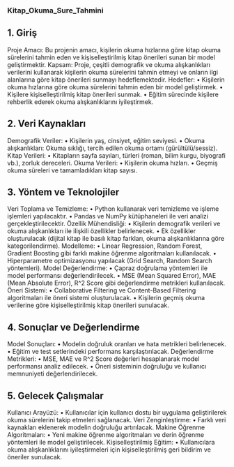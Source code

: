 ### Kitap_Okuma_Sure_Tahmini

## 1. Giriş
Proje Amacı: Bu projenin amacı, kişilerin okuma hızlarına göre kitap okuma sürelerini tahmin eden ve kişiselleştirilmiş kitap önerileri sunan bir model geliştirmektir.
Kapsam: Proje, çeşitli demografik ve okuma alışkanlıkları verilerini kullanarak kişilerin okuma sürelerini tahmin etmeyi ve onların ilgi alanlarına göre kitap önerileri sunmayı hedeflemektedir.
Hedefler:
•	Kişilerin okuma hızlarına göre okuma sürelerini tahmin eden bir model geliştirmek.
•	Kişilere kişiselleştirilmiş kitap önerileri sunmak.
•	Eğitim sürecinde kişilere rehberlik ederek okuma alışkanlıklarını iyileştirmek.
## 2. Veri Kaynakları
Demografik Veriler:
•	Kişilerin yaş, cinsiyet, eğitim seviyesi.
•	Okuma alışkanlıkları: Okuma sıklığı, tercih edilen okuma ortamı (gürültülü/sessiz).
Kitap Verileri:
•	Kitapların sayfa sayıları, türleri (roman, bilim kurgu, biyografi vb.), zorluk dereceleri.
Okuma Verileri:
•	Kişilerin okuma hızları.
•	Geçmiş okuma süreleri ve tamamladıkları kitap sayısı.
## 3. Yöntem ve Teknolojiler
Veri Toplama ve Temizleme:
•	Python kullanarak veri temizleme ve işleme işlemleri yapılacaktır.
•	Pandas ve NumPy kütüphaneleri ile veri analizi gerçekleştirilecektir.
Özellik Mühendisliği:
•	Kişilerin demografik verileri ve okuma alışkanlıkları ile ilişkili özellikler belirlenecek.
•	Ek özellikler oluşturulacak (dijital kitap ile basılı kitap farkları, okuma alışkanlıklarına göre kategorilendirme).
Modelleme:
•	Linear Regression, Random Forest, Gradient Boosting gibi farklı makine öğrenme algoritmaları kullanılacak.
•	Hiperparametre optimizasyonu yapılacak (Grid Search, Random Search yöntemleri).
Model Değerlendirme:
•	Çapraz doğrulama yöntemleri ile model performansı değerlendirilecek.
•	MSE (Mean Squared Error), MAE (Mean Absolute Error), R^2 Score gibi değerlendirme metrikleri kullanılacak.
Öneri Sistemi:
•	Collaborative Filtering ve Content-Based Filtering algoritmaları ile öneri sistemi oluşturulacak.
•	Kişilerin geçmiş okuma verilerine göre kişiselleştirilmiş kitap önerileri sunulacak.
## 4. Sonuçlar ve Değerlendirme
Model Sonuçları:
•	Modelin doğruluk oranları ve hata metrikleri belirlenecek.
•	Eğitim ve test setlerindeki performans karşılaştırılacak.
Değerlendirme Metrikleri:
•	MSE, MAE ve R^2 Score değerleri hesaplanarak model performansı analiz edilecek.
•	Öneri sisteminin doğruluğu ve kullanıcı memnuniyeti değerlendirilecek.
## 5. Gelecek Çalışmalar
Kullanıcı Arayüzü:
•	Kullanıcılar için kullanıcı dostu bir uygulama geliştirilerek okuma sürelerini takip etmeleri sağlanacak.
Veri Zenginleştirme:
•	Farklı veri kaynakları eklenerek modelin doğruluğu artırılacak.
Makine Öğrenme Algoritmaları:
•	Yeni makine öğrenme algoritmaları ve derin öğrenme yöntemleri ile model geliştirilecek.
Kişiselleştirilmiş Eğitim:
•	Kullanıcılara okuma alışkanlıklarını iyileştirmeleri için kişiselleştirilmiş geri bildirim ve öneriler sunulacak.
